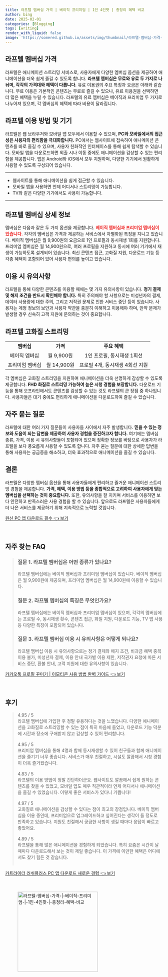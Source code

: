 ```yaml
---
title: 라프텔 멤버십 가격 | 베이직 프리미엄 | 1인 4인팟 | 총정리 혜택 비교
author: bing
date: 2025-02-01
categories: [Blogging]
tags: [writing]
render_with_liquid: false
image: 'https://somered.github.io/assets/img/thumbnail/라프텔-멤버십-가격-|-베이직-프리미엄-|-1인-4인팟-|-총정리-혜택-비교.webp'
---
```



<h2 id='라프텔_멤버십_가격'>라프텔 멤버십 가격</h2>

<p>라프텔은 애니메이션 스트리밍 서비스로, 사용자에게 다양한 멤버십 옵션을 제공하여 애니메이션을 더욱 쉽게 즐길 수 있도록 합니다. <b>라프텔 멤버십은 무료와 유료 두 가지로 나뉘며, 각각의 가격대와 혜택이 다릅니다.</b> 유료 이용권의 주요 특징과 요금은 아래와 같습니다. 무료 이용은 기본적인 콘텐츠는 무료로 즐길 수 있으나, 유료 이용권을 선택하면 더 많은 혜택을 누릴 수 있습니다. 라프텔의 유료 멤버십은 베이직과 프리미엄 두 가지로 나누어져 있으며, 각 멤버십의 혜택에 따라 비용이 달라집니다.</p>

<h2 id='라프텔_이용방법_및_기기'>라프텔 이용 방법 및 기기</h2>

<p>라프텔은 웹 브라우저와 모바일 앱 모두에서 이용할 수 있으며, <b>PC와 모바일에서의 접근성은 사용자의 편리함을 극대화합니다.</b> PC에서는 웹사이트에 접속하여 애니메이션 콘텐츠를 바로 즐길 수 있으며, 사용자 친화적인 인터페이스를 통해 쉽게 탐색할 수 있습니다. 모바일 앱을 다운로드하면 외출 시나 이동 중에도 애니메이션을 감상할 수 있는 편리함을 제공합니다. 앱은 Android와 iOS에서 모두 지원하며, 다양한 기기에서 원활하게 사용할 수 있도록 구성되어 있습니다.</p>

<hr />

<ul>
    <li>웹사이트를 통해 애니메이션을 쉽게 접근할 수 있습니다.</li>
    <li>모바일 앱을 사용하면 언제 어디서나 스트리밍이 가능합니다.</li>
    <li>TV와 같은 다양한 기기에서도 사용이 가능합니다.</li>
</ul>

<hr />

<h2 id='라프텔_멤버십_상세_정보'>라프텔 멤버십 상세 정보</h2>

<p>멤버십은 다음과 같은 두 가지 옵션을 제공합니다. <b><span style="color: #ee2323;">베이직 멤버십과 프리미엄 멤버십이 있습니다.</span></b> 각각의 멤버십은 가격과 제공하는 서비스에서 차별화된 특징을 지니고 있습니다. 베이직 멤버십은 월 9,900원의 요금으로 1인 프로필과 동시재생 1회를 지원합니다. 프리미엄 멤버십은 월 14,900원으로, 여러 프로필을 지원하고 동시에 여러 기기에서 재생이 가능하도록 설계되어 있습니다. 최신 콘텐츠 접근, 고화질 지원, 다운로드 기능 등 각종 혜택이 포함되어 있어 사용자 편의를 높이고 있습니다.</p>

<h2 id='이용_시_유의사항'>이용 시 유의사항</h2>

<p>라프텔을 통해 다양한 콘텐츠를 이용할 때에는 몇 가지 유의사항이 있습니다. <b>정기 결제 및 해지 조건을 반드시 확인해야 합니다.</b> 특히 주의해야 할 사항으로는 미성년자의 결제, 데이터 사용량에 대한 주의, 그리고 저작권 문제로 인한 서비스 중단 등이 있습니다. 사용자는 계정 정보의 보안과 사용자 약관을 충분히 이해하고 이용해야 하며, 만약 문제가 발생할 경우 신속히 고객 지원에 문의하는 것이 중요합니다.</p>

<h2 id='라프텔_고화질_스트리밍'>라프텔 고화질 스트리밍</h2>

<table>
    <tr>
        <td style="text-align: center; height: 17px;"><b>멤버십</b></td>
        <td style="text-align: center; height: 17px;"><b>가격</b></td>
        <td style="text-align: center; height: 17px;"><b>주요 혜택</b></td>
    </tr>
    <tr>
        <td style="text-align: center; height: 17px;">베이직 멤버십</td>
        <td style="text-align: center; height: 17px;">월 9,900원</td>
        <td style="text-align: center; height: 17px;">1인 프로필, 동시재생 1회선</td>
    </tr>
    <tr>
        <td style="text-align: center; height: 17px;">프리미엄 멤버십</td>
        <td style="text-align: center; height: 17px;">월 14,900원</td>
        <td style="text-align: center; height: 17px;">프로필 4개, 동시재생 4회선 지원</td>
    </tr>
</table>

<p>각 멤버십은 고화질 스트리밍을 지원하여 애니메이션을 더욱 선명하게 감상할 수 있도록 제공합니다. <b>FHD 화질로 스트리밍 가능하여 높은 시청 경험을 보장합니다.</b> 다운로드 기능을 통해 오프라인에서도 콘텐츠를 감상할 수 있는 것도 라프텔의 큰 장점 중 하나입니다. 사용자들은 대기 중에도 편리하게 애니메이션을 다운로드하여 즐길 수 있습니다.</p>

<h2 id='자주_묻는_질문'>자주 묻는 질문</h2>

<p>라프텔에 대한 여러 가지 질문들이 사용자들 사이에서 자주 발생합니다. <b>믿을 수 있는 정보와 도움이 되는 답변을 제공하여 사용자 경험을 증진하고자 합니다.</b> 여기에는 멤버십 종류, 가격, 이용 시 유의사항들이 포함되어 있으며 정확한 정보를 바탕으로 사용자가 라프텔을 보다 풍요롭게 사용할 수 있도록 합니다. 자주 묻는 질문에 대한 상세한 답변을 통해 사용자는 궁금증을 해소하고, 더욱 효과적으로 애니메이션을 즐길 수 있습니다.</p>

<h2 id='결론'>결론</h2>

<p>라프텔은 다양한 멤버십 옵션을 통해 사용자들에게 편리하고 즐거운 애니메이션 스트리밍 경험을 제공합니다. <b>가격, 혜택, 이용 방법 등을 종합적으로 고려하여 사용자에게 맞는 멤버십을 선택하는 것이 중요합니다.</b> 또한, 유의사항을 잘 지키며 서비스를 이용하면 보다 안전하고 만족스러운 사용 경험을 할 수 있습니다. 앞으로도 라프텔은 사용자들에게 더 나은 서비스를 제공하기 위해 지속적으로 노력할 것입니다.</p>


<p><a class="click-button" title="원신 PC 앱 다운로드 필수" href="https://somered.github.io/posts/%EC%9B%90%EC%8B%A0-PC-%EC%95%B1-%EB%8B%A4%EC%9A%B4%EB%A1%9C%EB%93%9C-%ED%95%84%EC%88%98/" rel="dofollow">원신 PC 앱 다운로드 필수 👈 보기</a></p><br>
<h2 id='자주_찾는_FAQ'>자주 찾는 FAQ</h2>
<div itemscope="" itemtype="https://schema.org/FAQPage"> 
<blockquote> 
<div itemscope="" itemprop="mainEntity" itemtype="https://schema.org/Question"> 
<h3 itemprop="name">질문 1. 라프텔 멤버십은 어떤 종류가 있나요?</h3> 
<div itemscope="" itemprop="acceptedAnswer" itemtype="https://schema.org/Answer"> 
<span itemprop="text"> 
<p>라프텔 멤버십에는 베이직 멤버십과 프리미엄 멤버십이 있습니다. 베이직 멤버십은 월 9,900원에 제공되며, 프리미엄 멤버십은 월 14,900원에 이용할 수 있습니다.</p> 
</span> 
</div> 
</div> 

<div itemscope="" itemprop="mainEntity" itemtype="https://schema.org/Question"> 
<h3 itemprop="name">질문 2. 라프텔 멤버십의 특징은 무엇인가요?</h3> 
<div itemscope="" itemprop="acceptedAnswer" itemtype="https://schema.org/Answer"> 
<span itemprop="text"> 
<p>라프텔 멤버십에는 베이직 멤버십과 프리미엄 멤버십이 있으며, 각각의 멤버십에는 프로필 수, 동시재생 횟수, 콘텐츠 접근, 화질 지원, 다운로드 기능, TV 앱 사용 등 다양한 특징이 포함되어 있습니다.</p> 
</span> 
</div> 
</div> 

<div itemscope="" itemprop="mainEntity" itemtype="https://schema.org/Question"> 
<h3 itemprop="name">질문 3. 라프텔 멤버십 이용 시 유의사항은 어떻게 되나요?</h3> 
<div itemscope="" itemprop="acceptedAnswer" itemtype="https://schema.org/Answer"> 
<span itemprop="text"> 
<p>라프텔 멤버십 이용 시 유의사항으로는 정기 결제와 해지 조건, 비과금 혜택 중복 이용 불가, 미성년자 결제, 이용 안내 국가별 이용 제한, 저작권자 요청에 따른 서비스 중단, 환불 안내, 고객 지원에 대한 유의사항이 있습니다.</p> 
</span> 
</div> 
</div> 
</blockquote> 
</div>
<p><a class="click-button" title="카카오톡 프로필 꾸미기 | 이모티콘 사용 방법 완벽 가이드" href="https://somered.github.io/posts/%EC%B9%B4%EC%B9%B4%EC%98%A4%ED%86%A1-%ED%94%84%EB%A1%9C%ED%95%84-%EA%BE%B8%EB%AF%B8%EA%B8%B0-%EC%9D%B4%EB%AA%A8%ED%8B%B0%EC%BD%98-%EC%82%AC%EC%9A%A9-%EB%B0%A9%EB%B2%95-%EC%99%84%EB%B2%BD-%EA%B0%80%EC%9D%B4%EB%93%9C/" rel="dofollow">카카오톡 프로필 꾸미기 | 이모티콘 사용 방법 완벽 가이드 👈 보기</a></p><br>
<h2 id='후기'>후기</h2>
<div itemscope itemtype="https://schema.org/Product">
  <blockquote>
  <div itemprop="review" itemscope itemtype="https://schema.org/Review">
      <div itemprop="reviewRating" itemscope itemtype="https://schema.org/Rating"> <span itemprop="ratingValue">4.95</span> / <span itemprop="bestRating">5</span> </div>
      <span itemprop="reviewBody">라프텔 멤버십에 가입한 후 정말 유용하다는 것을 느꼈습니다. 다양한 애니메이션을 고화질로 스트리밍할 수 있는 점이 특히 마음에 들었고, 다운로드 기능 덕분에 시간과 장소에 구애받지 않고 감상할 수 있어 편리합니다.</span>
  </div>
  <br>
  <div itemprop="review" itemscope itemtype="https://schema.org/Review">
      <div itemprop="reviewRating" itemscope itemtype="https://schema.org/Rating"> <span itemprop="ratingValue">4.95</span> / <span itemprop="bestRating">5</span> </div>
      <span itemprop="reviewBody">프리미엄 멤버십을 통해 4명과 함께 동시재생할 수 있어 친구들과 함께 애니메이션을 즐기기 너무 좋습니다. 서비스가 매우 친절하고, 시설도 깔끔해서 시청 경험이 더욱 즐거웠습니다.</span>
  </div>
  <br>
  <div itemprop="review" itemscope itemtype="https://schema.org/Review">
      <div itemprop="reviewRating" itemscope itemtype="https://schema.org/Rating"> <span itemprop="ratingValue">4.83</span> / <span itemprop="bestRating">5</span> </div>
      <span itemprop="reviewBody">라프텔의 이용 방법이 정말 간단하더군요. 웹사이트도 깔끔해서 쉽게 원하는 콘텐츠를 찾을 수 있었고, 모바일 앱도 매우 직관적이라 언제 어디서나 애니메이션을 즐길 수 있었습니다. 이렇게 좋은 서비스가 있다니 기쁩니다!</span>
  </div>
  <br>
  <div itemprop="review" itemscope itemtype="https://schema.org/Review">
      <div itemprop="reviewRating" itemscope itemtype="https://schema.org/Rating"> <span itemprop="ratingValue">4.97</span> / <span itemprop="bestRating">5</span> </div>
      <span itemprop="reviewBody">고화질로 애니메이션을 감상할 수 있다는 점이 최고의 장점입니다. 베이직 멤버십을 이용 중인데, 프리미엄으로 업그레이드하고 싶어진다는 생각이 들 정도로 만족하고 있습니다. 지원도 친절해서 궁금한 사항이 생길 때마다 응답이 빠르고 좋았어요.</span>
  </div>
  <br>
  <div itemprop="review" itemscope itemtype="https://schema.org/Review">
      <div itemprop="reviewRating" itemscope itemtype="https://schema.org/Rating"> <span itemprop="ratingValue">4.89</span> / <span itemprop="bestRating">5</span> </div>
      <span itemprop="reviewBody">라프텔을 통해 많은 애니메이션을 경험하게 되었습니다. 특히 요즘은 시간이 날 때마다 다운로드해서 보는 것이 제일 좋습니다. 이 가격에 이만한 혜택은 어디에서도 찾기 힘든 것 같습니다.</span>
  </div>
  <br>
  </blockquote>
</div>
<p><a class="click-button" title="카트라이더 러쉬플러스 PC 앱 다운로드 새로운 경험" href="https://somered.github.io/posts/%EC%B9%B4%ED%8A%B8%EB%9D%BC%EC%9D%B4%EB%8D%94-%EB%9F%AC%EC%89%AC%ED%94%8C%EB%9F%AC%EC%8A%A4-PC-%EC%95%B1-%EB%8B%A4%EC%9A%B4%EB%A1%9C%EB%93%9C-%EC%83%88%EB%A1%9C%EC%9A%B4-%EA%B2%BD%ED%97%98/" rel="dofollow">카트라이더 러쉬플러스 PC 앱 다운로드 새로운 경험 👈 보기</a></p><br>
<figure class="image"><img src="https://somered.github.io/assets/img/thumbnail/라프텔-멤버십-가격-|-베이직-프리미엄-|-1인-4인팟-|-총정리-혜택-비교.webp" alt="라프텔-멤버십-가격-|-베이직-프리미엄-|-1인-4인팟-|-총정리-혜택-비교" width="256" height="256"></figure>